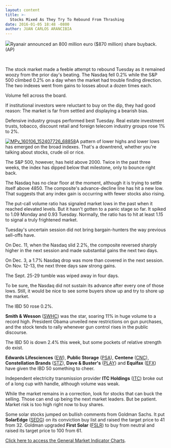 ```yaml
---
layout: content
title: >-
  Stocks Mixed As They Try To Rebound From Thrashing
date: 2016-01-05 18:48 -0800
author: JUAN CARLOS ARANCIBIA
---
```






![](https://www.investors.com/wp-content/uploads/2016/02/SMT0130_RYAN_020216_AP.jpg)Ryanair announced an 800 million euro ($870 million) share buyback. (AP)









 


The stock market made a feeble attempt to rebound Tuesday as it remained woozy from the prior day's beating. The Nasdaq fell 0.2% while the S&P 500 climbed 0.2% on a day when the market had trouble finding direction. The two indexes went from gains to losses about a dozen times each.


Volume fell across the board.


If institutional investors were reluctant to buy on the dip, they had good reason: The market is far from settled and displaying a bearish bias.


Defensive industry groups performed best Tuesday. Real estate investment trusts, tobacco, discount retail and foreign telecom industry groups rose 1% to 2%.


[![MPv_160106_152407726_68858](http://ibdcmsprod10/wp-content/uploads/2016/01/MPv_160106_152407726_68858.png)](http://ibdcmsprod10/wp-content/uploads/2016/01/MPv_160106_152407726_68858.png)A pattern of lower highs and lower lows has emerged on the broad indexes. That's a downtrend, whether you're talking about stocks, crude oil or rice.


The S&P 500, however, has held above 2000. Twice in the past three weeks, the index has dipped below that milestone, only to bounce right back.


The Nasdaq has no clear floor at the moment, although it is trying to settle itself above 4850. The composite's advance-decline line has hit a new low. That suggests that any index gain is occurring with fewer stocks also rising.


The put-call volume ratio has signaled market lows in the past when it reached elevated levels. But it hasn't gotten to a panic stage so far. It spiked to 1.09 Monday and 0.93 Tuesday. Normally, the ratio has to hit at least 1.15 to signal a truly frightened market.


Tuesday's uncertain session did not bring bargain-hunters the way previous sell-offs have.


On Dec. 11, when the Nasdaq slid 2.2%, the composite reversed sharply higher in the next session and made substantial gains the next two days.


On Dec. 3, a 1.7% Nasdaq drop was more than covered in the next session. On Nov. 12-13, the next three days saw strong gains.


The Sept. 25-29 tumble was wiped away in four days.


To be sure, the Nasdaq did not sustain its advance after every one of those lows. Still, it would be nice to see some buyers show up and try to shore up the market.


The IBD 50 rose 0.2%.


**Smith & Wesson** ([SWHC](https://research.investors.com/quote.aspx?symbol=SWHC)) was the star, soaring 11% in huge volume to a record high. President Obama unveiled new restrictions on gun purchases, and the stock tends to rally whenever gun control rises in the public discourse.


The IBD 50 is down 2.4% this week, but some pockets of relative strength do exist.


**Edwards Lifesciences** ([EW](https://research.investors.com/quote.aspx?symbol=EW)), **Public Storage** ([PSA](https://research.investors.com/quote.aspx?symbol=PSA)), **Centene** ([CNC](https://research.investors.com/quote.aspx?symbol=CNC)), **Constellation Brands** ([STZ](https://research.investors.com/quote.aspx?symbol=STZ)), **Dave & Buster's** ([PLAY](https://research.investors.com/quote.aspx?symbol=PLAY)) and **Equifax** ([EFX](https://research.investors.com/quote.aspx?symbol=EFX)) have given the IBD 50 something to cheer.


Independent electricity transmission provider **ITC Holdings** ([ITC](https://research.investors.com/quote.aspx?symbol=ITC)) broke out of a long cup with handle, although volume was weak.


While the market remains in a correction, look for stocks that can buck the selling. Those can end up being the next market leaders. But be patient. Market risk is too high right now to buy shares.


Some solar stocks jumped on bullish comments from Goldman Sachs. It put **SolarEdge** ([SEDG](https://research.investors.com/quote.aspx?symbol=SEDG)) on its conviction buy list and raised the target price to 41 from 32. Goldman upgraded **First Solar** ([FSLR](https://research.investors.com/quote.aspx?symbol=FSLR)) to buy from neutral and raised its target price to 100 from 61.


[Click here to access the General Market Indicator Charts](https://www.investors.com/pdf/GMI_010616.pdf).




